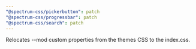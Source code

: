```yaml
---
"@spectrum-css/pickerbutton": patch
"@spectrum-css/progressbar": patch
"@spectrum-css/search": patch
---
```


Relocates --mod custom properties from the themes CSS to the index.css.
